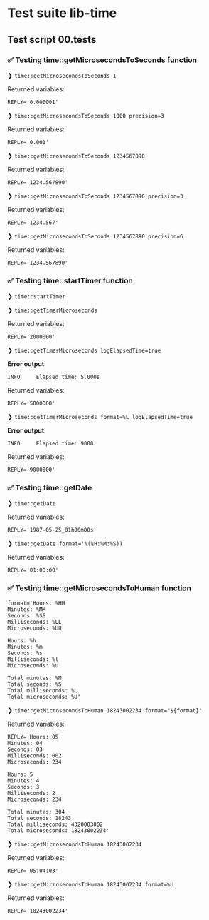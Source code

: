 # Test suite lib-time

## Test script 00.tests

### ✅ Testing time::getMicrosecondsToSeconds function

❯ `time::getMicrosecondsToSeconds 1`

Returned variables:

```text
REPLY='0.000001'
```

❯ `time::getMicrosecondsToSeconds 1000 precision=3`

Returned variables:

```text
REPLY='0.001'
```

❯ `time::getMicrosecondsToSeconds 1234567890`

Returned variables:

```text
REPLY='1234.567890'
```

❯ `time::getMicrosecondsToSeconds 1234567890 precision=3`

Returned variables:

```text
REPLY='1234.567'
```

❯ `time::getMicrosecondsToSeconds 1234567890 precision=6`

Returned variables:

```text
REPLY='1234.567890'
```

### ✅ Testing time::startTimer function

❯ `time::startTimer`

❯ `time::getTimerMicroseconds`

Returned variables:

```text
REPLY='2000000'
```

❯ `time::getTimerMicroseconds logElapsedTime=true`

**Error output**:

```text
INFO     Elapsed time: 5.000s
```

Returned variables:

```text
REPLY='5000000'
```

❯ `time::getTimerMicroseconds format=%L logElapsedTime=true`

**Error output**:

```text
INFO     Elapsed time: 9000
```

Returned variables:

```text
REPLY='9000000'
```

### ✅ Testing time::getDate

❯ `time::getDate`

Returned variables:

```text
REPLY='1987-05-25_01h00m00s'
```

❯ `time::getDate format='%(%H:%M:%S)T'`

Returned variables:

```text
REPLY='01:00:00'
```

### ✅ Testing time::getMicrosecondsToHuman function

```text
format='Hours: %HH
Minutes: %MM
Seconds: %SS
Milliseconds: %LL
Microseconds: %UU

Hours: %h
Minutes: %m
Seconds: %s
Milliseconds: %l
Microseconds: %u

Total minutes: %M
Total seconds: %S
Total milliseconds: %L
Total microseconds: %U'
```

❯ `time::getMicrosecondsToHuman 18243002234 format="${format}"`

Returned variables:

```text
REPLY='Hours: 05
Minutes: 04
Seconds: 03
Milliseconds: 002
Microseconds: 234

Hours: 5
Minutes: 4
Seconds: 3
Milliseconds: 2
Microseconds: 234

Total minutes: 304
Total seconds: 18243
Total milliseconds: 4320003002
Total microseconds: 18243002234'
```

❯ `time::getMicrosecondsToHuman 18243002234`

Returned variables:

```text
REPLY='05:04:03'
```

❯ `time::getMicrosecondsToHuman 18243002234 format=%U`

Returned variables:

```text
REPLY='18243002234'
```

